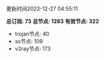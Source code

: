 更新时间2022-12-27 04:55:11

**总订阅: 73**
**总节点: 1283**
**有效节点: 322**
- trojan节点: 40
- ss节点: 109
- v2ray节点: 173
